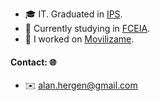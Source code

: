 - 🎓 IT. Graduated in [IPS](https://www.ips.edu.ar).
- 🌱 Currently studying in [FCEIA](https://web.fceia.unr.edu.ar/es/).
- 🏢 I worked on [Movilizame](https://movilizame.com.ar).

#### Contact: 🌐
- ✉️ alan.hergen@gmail.com
